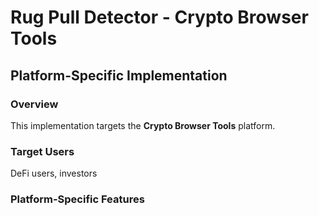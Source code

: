 # Rug Pull Detector - Crypto Browser Tools

## Platform-Specific Implementation

### Overview
This implementation targets the **Crypto Browser Tools** platform.

### Target Users
DeFi users, investors

### Platform-Specific Features
